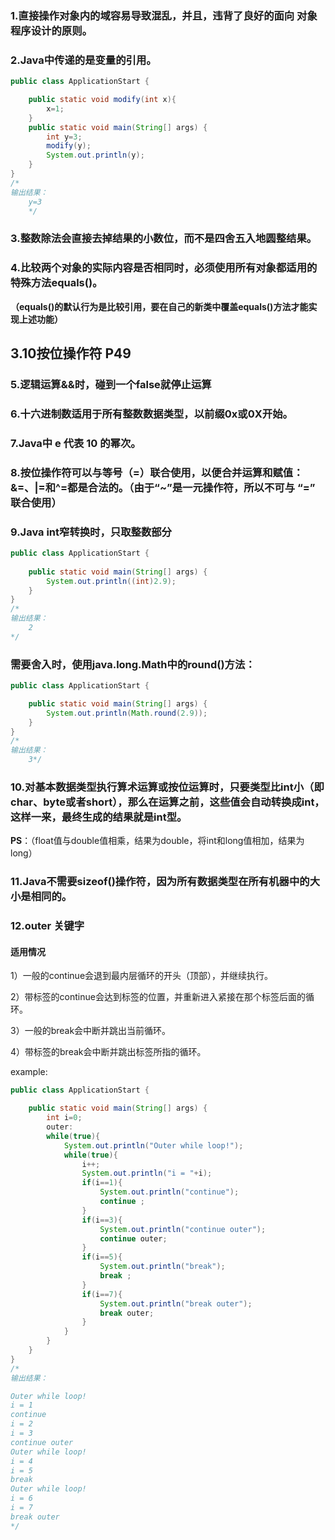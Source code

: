 ###  	1.直接操作对象内的域容易导致混乱，并且，违背了良好的面向	对象程序设计的原则。

###  	2.Java中传递的是变量的引用。

```java
public class ApplicationStart {

    public static void modify(int x){
        x=1;
    }
    public static void main(String[] args) {
        int y=3;
        modify(y);
        System.out.println(y);
    }
}
/*
输出结果：
	y=3
	*/
```

###  	3.整数除法会直接去掉结果的小数位，而不是四舍五入地圆整结果。

###   	4.比较两个对象的实际内容是否相同时，必须使用所有对象都适用的特殊方法equals()。

**（equals()的默认行为是比较引用，要在自己的新类中覆盖equals()方法才能实现上述功能）**

##  3.10按位操作符      P49

###  5.逻辑运算&&时，碰到一个false就停止运算

###  6.十六进制数适用于所有整数数据类型，以前缀0x或0X开始。

###  7.Java中 e 代表 10 的幂次。

###  8.按位操作符可以与等号（=）联合使用，以便合并运算和赋值：&=、|=和^=都是合法的。（由于“~”是一元操作符，所以不可与 “=” 联合使用）

###  9.Java int窄转换时，只取整数部分

```java
public class ApplicationStart {
    
    public static void main(String[] args) {
        System.out.println((int)2.9);
    }
}
/*
输出结果：
	2
*/
```

###  需要舍入时，使用java.long.Math中的round()方法：

```java
public class ApplicationStart {

    public static void main(String[] args) {
        System.out.println(Math.round(2.9));
    }
}
/*
输出结果：
	3*/
```

### 10.对基本数据类型执行算术运算或按位运算时，只要类型比int小（即char、byte或者short），那么在运算之前，这些值会自动转换成int，这样一来，最终生成的结果就是int型。

**PS**：（float值与double值相乘，结果为double，将int和long值相加，结果为long）

### 11.Java不需要sizeof()操作符，因为所有数据类型在所有机器中的大小是相同的。

###  12.outer 关键字

####  适用情况

1）一般的continue会退到最内层循环的开头（顶部），并继续执行。

2）带标签的continue会达到标签的位置，并重新进入紧接在那个标签后面的循环。

3）一般的break会中断并跳出当前循环。

4）带标签的break会中断并跳出标签所指的循环。

example:

```java
public class ApplicationStart {

    public static void main(String[] args) {
        int i=0;
        outer:
        while(true){
            System.out.println("Outer while loop!");
            while(true){
                i++;
                System.out.println("i = "+i);
                if(i==1){
                    System.out.println("continue");
                    continue ;
                }
                if(i==3){
                    System.out.println("continue outer");
                    continue outer;
                }
                if(i==5){
                    System.out.println("break");
                    break ;
                }
                if(i==7){
                    System.out.println("break outer");
                    break outer;
                }
            }
        }
    }
}
/*
输出结果：

Outer while loop!
i = 1
continue
i = 2
i = 3
continue outer
Outer while loop!
i = 4
i = 5
break
Outer while loop!
i = 6
i = 7
break outer
*/
```